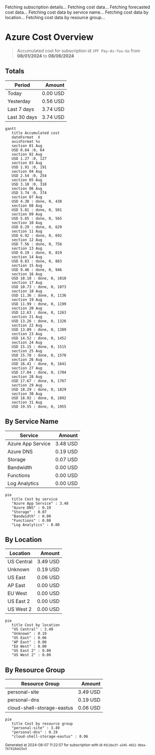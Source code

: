 Fetching subscription details...
Fetching cost data...
Fetching forecasted cost data...
Fetching cost data by service name...
Fetching cost data by location...
Fetching cost data by resource group...
# Azure Cost Overview

> Accumulated cost for subscription id `JPF Pay-As-You-Go` from **08/01/2024** to **08/06/2024**

## Totals

|Period|Amount|
|---|---:|
|Today|0.00 USD|
|Yesterday|0.56 USD|
|Last 7 days|3.74 USD|
|Last 30 days|3.74 USD|

```mermaid
gantt
   title Accumulated cost
   dateFormat  X
   axisFormat %s
   section 01 Aug
   USD 0.64 :0, 64
   section 02 Aug
   USD 1.27 :0, 127
   section 03 Aug
   USD 1.91 :0, 191
   section 04 Aug
   USD 2.54 :0, 254
   section 05 Aug
   USD 3.18 :0, 318
   section 06 Aug
   USD 3.74 :0, 374
   section 07 Aug
   USD 4.38 : done, 0, 438
   section 08 Aug
   USD 5.01 : done, 0, 501
   section 09 Aug
   USD 5.65 : done, 0, 565
   section 10 Aug
   USD 6.29 : done, 0, 629
   section 11 Aug
   USD 6.92 : done, 0, 692
   section 12 Aug
   USD 7.56 : done, 0, 756
   section 13 Aug
   USD 8.19 : done, 0, 819
   section 14 Aug
   USD 8.83 : done, 0, 883
   section 15 Aug
   USD 9.46 : done, 0, 946
   section 16 Aug
   USD 10.10 : done, 0, 1010
   section 17 Aug
   USD 10.73 : done, 0, 1073
   section 18 Aug
   USD 11.36 : done, 0, 1136
   section 19 Aug
   USD 11.99 : done, 0, 1199
   section 20 Aug
   USD 12.63 : done, 0, 1263
   section 21 Aug
   USD 13.26 : done, 0, 1326
   section 22 Aug
   USD 13.89 : done, 0, 1389
   section 23 Aug
   USD 14.52 : done, 0, 1452
   section 24 Aug
   USD 15.15 : done, 0, 1515
   section 25 Aug
   USD 15.78 : done, 0, 1578
   section 26 Aug
   USD 16.41 : done, 0, 1641
   section 27 Aug
   USD 17.04 : done, 0, 1704
   section 28 Aug
   USD 17.67 : done, 0, 1767
   section 29 Aug
   USD 18.29 : done, 0, 1829
   section 30 Aug
   USD 18.92 : done, 0, 1892
   section 31 Aug
   USD 19.55 : done, 0, 1955
```

## By Service Name

|Service|Amount|
|---|---:|
|Azure App Service|3.48 USD|
|Azure DNS|0.19 USD|
|Storage|0.07 USD|
|Bandwidth|0.00 USD|
|Functions|0.00 USD|
|Log Analytics|0.00 USD|

```mermaid
pie
   title Cost by service
   "Azure App Service" : 3.48
   "Azure DNS" : 0.19
   "Storage" : 0.07
   "Bandwidth" : 0.00
   "Functions" : 0.00
   "Log Analytics" : 0.00
```

## By Location

|Location|Amount|
|---|---:|
|US Central|3.49 USD|
|Unknown|0.19 USD|
|US East|0.06 USD|
|AP East|0.00 USD|
|EU West|0.00 USD|
|US East 2|0.00 USD|
|US West 2|0.00 USD|

```mermaid
pie
   title Cost by location
   "US Central" : 3.49
   "Unknown" : 0.19
   "US East" : 0.06
   "AP East" : 0.00
   "EU West" : 0.00
   "US East 2" : 0.00
   "US West 2" : 0.00
```

## By Resource Group

|Resource Group|Amount|
|---|---:|
|personal-site|3.49 USD|
|personal-dns|0.19 USD|
|cloud-shell-storage-eastus|0.06 USD|

```mermaid
pie
   title Cost by resource group
   "personal-site" : 3.49
   "personal-dns" : 0.19
   "cloud-shell-storage-eastus" : 0.06
```

<sup>Generated at 2024-08-07 11:22:57 for subscription with id `4913be3f-a345-4652-9bba-767418dd25e3`</sup>
